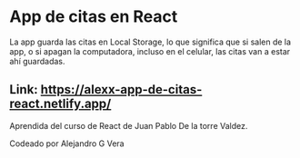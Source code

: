 # App de citas en React

La app guarda las citas en Local Storage,  lo que significa que si salen de la app, o si apagan la computadora, incluso en el celular, las citas van a estar ahí guardadas.

## Link: https://alexx-app-de-citas-react.netlify.app/

Aprendida del curso de React de Juan Pablo De la torre Valdez.

Codeado por Alejandro G Vera
